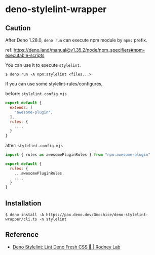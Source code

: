 # deno-stylelint-wrapper

## Caution

After Deno 1.28.0, `deno run` can execute npm module by `npm:` prefix.

ref: https://deno.land/manual@v1.35.2/node/npm_specifiers#npm-executable-scripts

You can use it to execute `stylelint`.

```shell
$ deno run -A npm:stylelint <files...>
```

If you can use some stylelint-rules/configures,

before: `stylelint.config.mjs`

```js
export default {
  extends: [
    "awesome-plugin",
  ],
  rules: {
    ...,
  }
}
```

after: `stylelint.config.mjs`

```js
import { rules as awesomePluginRules } from "npm:awesome-plugin"

export default {
  rules: {
    ...awesomePluginRules,
    ...,
  }
}
```

## Installation

```shell
$ deno install -A https://pax.deno.dev/Omochice/deno-stylelint-wrapper/cli.ts -n stylelint
```

## Reference

- [Deno Stylelint: Lint Deno Fresh CSS 🛁 | Rodney Lab](https://rodneylab.com/deno-stylelint/)


